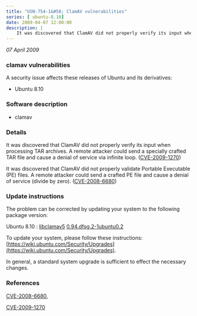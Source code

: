 ```yaml
---
title: "USN-754-1&#58; ClamAV vulnerabilities"
series: [ ubuntu-8.10]
date: 2009-04-07 12:00:00
description: |
    It was discovered that ClamAV did not properly verify its input when processing TAR archives. A remote attacker could send a specially crafted TAR file and cause a denial of service via infinite loop. ([CVE-2009-1270](http://people.ubuntu.com/~ubuntu-security/cve/CVE-2009-1270))
--- 
```

 
 

*07 April 2009*

### clamav vulnerabilities

A security issue affects these releases of Ubuntu and its derivatives:

* Ubuntu 8.10

### Software description

* clamav 

### Details

It was discovered that ClamAV did not properly verify its input when processing TAR archives. A remote attacker could send a specially crafted TAR file and cause a denial of service via infinite loop. ([CVE-2009-1270](http://people.ubuntu.com/~ubuntu-security/cve/CVE-2009-1270))

It was discovered that ClamAV did not properly validate Portable Executable (PE) files. A remote attacker could send a crafted PE file and cause a denial of service (divide by zero). ([CVE-2008-6680](http://people.ubuntu.com/~ubuntu-security/cve/CVE-2008-6680)) 

### Update instructions

The problem can be corrected by updating your system to the following package version:

Ubuntu 8.10
 : [libclamav5](https://launchpad.net/ubuntu/+source/clamav) <span> [0.94.dfsg.2-1ubuntu0.2](https://launchpad.net/ubuntu/+source/clamav/0.94.dfsg.2-1ubuntu0.2) </span> 

To update your system, please follow these instructions: [https://wiki.ubuntu.com/Security/Upgrades](https://wiki.ubuntu.com/Security/Upgrades).

In general, a standard system upgrade is sufficient to effect the necessary changes. 

### References

 
 [CVE-2008-6680](http://people.ubuntu.com/~ubuntu-security/cve/CVE-2008-6680), 

 [CVE-2009-1270](http://people.ubuntu.com/~ubuntu-security/cve/CVE-2009-1270)
 


